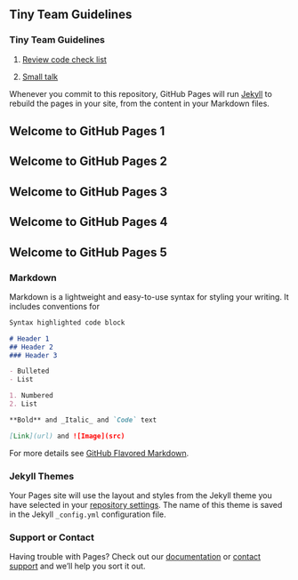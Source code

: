 ## Tiny Team Guidelines

### Tiny Team Guidelines

1. [Review code check list](https://docs.google.com/spreadsheets/d/1vMotPikGjelBJnZgEV9v7Ugl_XQLVeoHJ4zQxXgLkbI/edit?usp=sharing)

2. [Small talk](https://docs.google.com/forms/d/e/1FAIpQLSdiW52VU-xWDkXsE-2Fcg-24ufdyoRjtrr6xXQLVF9AB5UgwQ/viewform?usp=sf_link)

Whenever you commit to this repository, GitHub Pages will run [Jekyll](https://jekyllrb.com/) to rebuild the pages in your site, from the content in your Markdown files.
## Welcome to GitHub Pages 1
## Welcome to GitHub Pages 2
## Welcome to GitHub Pages 3
## Welcome to GitHub Pages 4
## Welcome to GitHub Pages 5
### Markdown

Markdown is a lightweight and easy-to-use syntax for styling your writing. It includes conventions for

```markdown
Syntax highlighted code block

# Header 1
## Header 2
### Header 3

- Bulleted
- List

1. Numbered
2. List

**Bold** and _Italic_ and `Code` text

[Link](url) and ![Image](src)
```

For more details see [GitHub Flavored Markdown](https://guides.github.com/features/mastering-markdown/).

### Jekyll Themes

Your Pages site will use the layout and styles from the Jekyll theme you have selected in your [repository settings](https://github.com/simplesoft-duongdt3/TinyTeamGuidelines/settings). The name of this theme is saved in the Jekyll `_config.yml` configuration file.

### Support or Contact

Having trouble with Pages? Check out our [documentation](https://help.github.com/categories/github-pages-basics/) or [contact support](https://github.com/contact) and we’ll help you sort it out.
